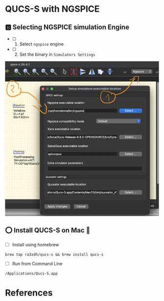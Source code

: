 # QUCS-S with NGSPICE

## :b: Selecting NGSPICE simulation Engine

- [ ] 1) Select `ngspice` engine
- [ ] 2) Set the binary in `Simulators Settings` 

![image](images/simulator-ngspice-settings.png)

## :o: Install QUCS-S on Mac :apple:

- [ ] Install using homebrew

```
brew tap ra3xdh/qucs-s && brew install qucs-s
```

- [ ] Run from Command Line

```
/Applications/Qucs-S.app
```

# References
